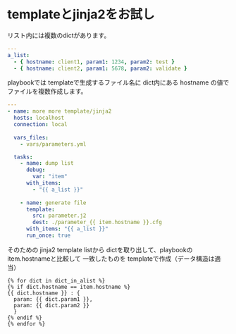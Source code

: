 # templateとjinja2をお試し

リスト内には複数のdictがあります。

```yaml
---
a_list:
  - { hostname: client1, param1: 1234, param2: test }
  - { hostname: client2, param1: 5678, param2: validate }
```

playbookでは templateで生成するファイル名に dict内にある hostname の値でファイルを複数作成します。

```yaml
---
- name: more more template/jinja2
  hosts: localhost
  connection: local
  
  vars_files:
    - vars/parameters.yml

  tasks:
    - name: dump list
      debug:
        var: "item"
      with_items:
        - "{{ a_list }}"
        
    - name: generate file
      template:
        src: parameter.j2
        dest: ./parameter_{{ item.hostname }}.cfg
      with_items: "{{ a_list }}"
      run_once: true
```

そのための jinja2 template
listから dictを取り出して、playbookの item.hostnameと比較して
一致したものを templateで作成（データ構造は適当）

```jinja2
{% for dict in dict_in_alist %}
{% if dict.hostname == item.hostname %}
{{ dict.hostname }} : {
  param: {{ dict.param1 }},
  param: {{ dict.param2 }}
  }
{% endif %}
{% endfor %}
```